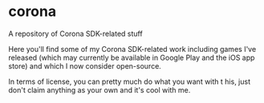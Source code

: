 # corona
A repository of Corona SDK-related stuff

Here you'll find some of my Corona SDK-related work including games I've released (which may currently be available in Google Play and the iOS app store) and which I now consider open-source.

In terms of license, you can pretty much do what you want with t his, just don't claim anything as your own and it's cool with me.

